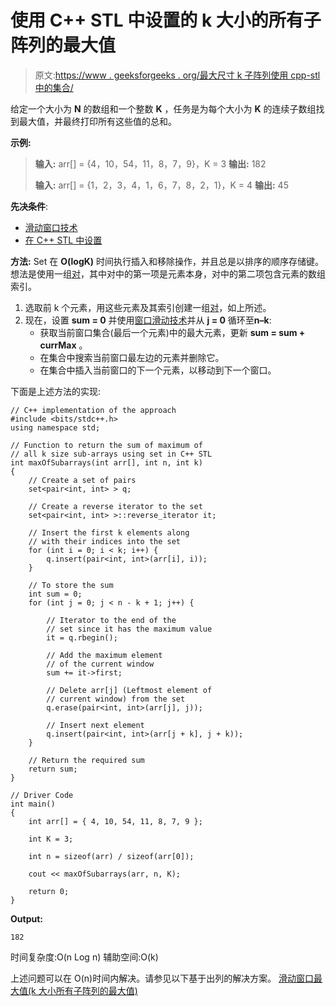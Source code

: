 # 使用 C++ STL 中设置的 k 大小的所有子阵列的最大值

> 原文:[https://www . geeksforgeeks . org/最大尺寸 k 子阵列使用 cpp-stl 中的集合/](https://www.geeksforgeeks.org/maximum-of-all-subarrays-of-size-k-using-set-in-cpp-stl/)

给定一个大小为 **N** 的数组和一个整数 **K** ，任务是为每个大小为 **K** 的连续子数组找到最大值，并最终打印所有这些值的总和。

**示例:**

> **输入:** arr[] = {4，10，54，11，8，7，9}，K = 3
> **输出:** 182
> 
> **输入:** arr[] = {1，2，3，4，1，6，7，8，2，1}，K = 4
> **输出:** 45

**先决条件**:

*   [滑动窗口技术](https://www.geeksforgeeks.org/window-sliding-technique/)
*   [在 C++ STL 中设置](https://www.geeksforgeeks.org/set-in-cpp-stl/)

**方法:**
Set 在 **O(logK)** 时间执行插入和移除操作，并且总是以排序的顺序存储键。
想法是使用一组[对](https://www.geeksforgeeks.org/sets-of-pairs-in-c/)，其中对中的第一项是元素本身，对中的第二项包含元素的数组索引。

1.  选取前 k 个元素，用这些元素及其索引创建一组[对](https://www.geeksforgeeks.org/sets-of-pairs-in-c/)，如上所述。
2.  现在，设置 **sum = 0** 并使用[窗口滑动技术](https://www.geeksforgeeks.org/window-sliding-technique/)并从 **j = 0** 循环至**n–k**:
    *   获取当前窗口集合(最后一个元素)中的最大元素，更新 **sum = sum + currMax** 。
    *   在集合中搜索当前窗口最左边的元素并删除它。
    *   在集合中插入当前窗口的下一个元素，以移动到下一个窗口。

下面是上述方法的实现:

```
// C++ implementation of the approach
#include <bits/stdc++.h>
using namespace std;

// Function to return the sum of maximum of
// all k size sub-arrays using set in C++ STL
int maxOfSubarrays(int arr[], int n, int k)
{
    // Create a set of pairs
    set<pair<int, int> > q;

    // Create a reverse iterator to the set
    set<pair<int, int> >::reverse_iterator it;

    // Insert the first k elements along
    // with their indices into the set
    for (int i = 0; i < k; i++) {
        q.insert(pair<int, int>(arr[i], i));
    }

    // To store the sum
    int sum = 0;
    for (int j = 0; j < n - k + 1; j++) {

        // Iterator to the end of the
        // set since it has the maximum value
        it = q.rbegin();

        // Add the maximum element
        // of the current window
        sum += it->first;

        // Delete arr[j] (Leftmost element of
        // current window) from the set
        q.erase(pair<int, int>(arr[j], j));

        // Insert next element
        q.insert(pair<int, int>(arr[j + k], j + k));
    }

    // Return the required sum
    return sum;
}

// Driver Code
int main()
{
    int arr[] = { 4, 10, 54, 11, 8, 7, 9 };

    int K = 3;

    int n = sizeof(arr) / sizeof(arr[0]);

    cout << maxOfSubarrays(arr, n, K);

    return 0;
}
```

**Output:**

```
182

```

时间复杂度:O(n Log n)
辅助空间:O(k)

上述问题可以在 O(n)时间内解决。请参见以下基于出列的解决方案。
[滑动窗口最大值(k 大小所有子阵列的最大值)](https://www.geeksforgeeks.org/sliding-window-maximum-maximum-of-all-subarrays-of-size-k/)